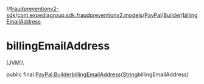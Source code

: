 //[fraudpreventionv2-sdk](../../../../index.md)/[com.expediagroup.sdk.fraudpreventionv2.models](../../index.md)/[PayPal](../index.md)/[Builder](index.md)/[billingEmailAddress](billing-email-address.md)

# billingEmailAddress

[JVM]\

public final [PayPal.Builder](index.md)[billingEmailAddress](billing-email-address.md)([String](https://docs.oracle.com/javase/8/docs/api/java/lang/String.html)billingEmailAddress)

